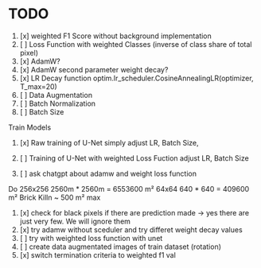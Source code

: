 # TODO
1. [x] weighted F1 Score without background implementation
1. [ ]  Loss Function with weighted Classes (inverse of class share of total pixel) 
1. [x] AdamW?
1. [x] AdamW second parameter weight decay?
1. [x] LR Decay function  optim.lr_scheduler.CosineAnnealingLR(optimizer, T_max=20)
1. [ ] Data Augmentation
1. [ ] Batch Normalization
1. [ ] Batch Size


Train Models
1. [x] Raw training of U-Net simply adjust LR, Batch Size, 
1. [ ] Training of U-Net with weighted Loss Fuction adjust LR, Batch Size





1. [ ] ask chatgpt about adamw and weight loss function



Do
256x256 2560m * 2560m = 6553600 m²
64x64 640 * 640 = 409600 m² 
Brick Killn ~ 500 m² max

1. [x] check for black pixels if there are prediction made -> yes there are just very few. We will ignore them
2. [x] try adamw without sceduler and try differet weight decay values
1. [ ] try with weighted loss function with unet
2. [ ] create data augmentated images of train dataset (rotation)
3. [x] switch termination criteria to weighted f1 val
